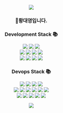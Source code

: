 <p align="center">
<img src="https://capsule-render.vercel.app/api?&type=waving&color=auto&customColorList=7&height=180&section=header&text=Daeyoung's%20Hub&fontSize=50&animation=fadeIn&fontAlignY=45" />
</p>

<!-- <div align='center'>🌼Java-Spring🌼 백엔드 개발자 황대영입니다.</div>
<br>
<div align='center'> Email : geungan9@gmail.com</div>
<div align='center'> Blog : <a href="https://coding-business.tistory.com">코딩과 비지니스</a></div>


<h4 align="center">backend</h4>
<p align="center">
  <img wide="25" height="25" src="https://github.com/dae0hwang/Ignorant_English_Service/assets/103154389/aa9f01bd-45d6-47f7-ba9d-8ee843e952d1">
  <img wide="35" height="35" src="https://github.com/dae0hwang/Ignorant_English_Service/assets/103154389/f496908b-1a00-4ed0-bcb9-1f52e01c30b9">
</p> -->


<div align='center'>
  
### 🌼황대영입니다.

<!-- <br /> -->

###  Development Stack 📚
<div align=center>
  <img src="https://img.shields.io/badge/springboot-6DB33F?style=for-the-badge&logo=springboot&logoColor=white"> 
  <img src="https://img.shields.io/badge/java-007396?style=for-the-badge&logo=java&logoColor=white"> 
  <img src="https://img.shields.io/badge/spring-6DB33F?style=for-the-badge&logo=spring&logoColor=white"> 
  <br>
  <img src="https://img.shields.io/badge/html5-E34F26?style=for-the-badge&logo=html5&logoColor=white"> 
  <img src="https://img.shields.io/badge/css3-1572B6?style=for-the-badge&logo=css3&logoColor=white"> 
  <img src="https://img.shields.io/badge/javascript-F7DF1E?style=for-the-badge&logo=javascript&logoColor=white">
  <img src="https://img.shields.io/badge/bootstrap-7952B3?style=for-the-badge&logo=bootstrap&logoColor=white">
  <br>
  <img src="https://img.shields.io/badge/mysql-4479A1?style=for-the-badge&logo=mysql&logoColor=white"> 
  <img src="https://img.shields.io/badge/Redis-DC382D?style=for-the-badge&logo=Redis&logoColor=white"> 
  <img src="https://img.shields.io/badge/jpa-FA6831?style=for-the-badge&logo=jpa&logoColor=white"> 
  <img src="https://img.shields.io/badge/querydsl-139BB4?style=for-the-badge&logo=querydsl&logoColor=white"> 
</div>
  
### Devops Stack 📚
<div align=center>
  <img src="https://img.shields.io/badge/nginx-009639?style=for-the-badge&logo=nginx&logoColor=white"> 
  <img src="https://img.shields.io/badge/apachekafka-231F20?style=for-the-badge&logo=apachekafka&logoColor=white"> 
  <img src="https://img.shields.io/badge/elasticstack-005571?style=for-the-badge&logo=elasticstack&logoColor=white"> 
  <img src="https://img.shields.io/badge/grafana-F46800?style=for-the-badge&logo=grafana&logoColor=white"> 
  <br>
  <img src="https://img.shields.io/badge/amazoneks-FF9900?style=for-the-badge&logo=amazoneks&logoColor=white"> 
  <img src="https://img.shields.io/badge/amazonrds-527FFF?style=for-the-badge&logo=amazonrds&logoColor=white"> 
  <img src="https://img.shields.io/badge/amazonec2-FF9900?style=for-the-badge&logo=amazonec2&logoColor=white"> 
  <img src="https://img.shields.io/badge/opensearch-005EB8?style=for-the-badge&logo=opensearch&logoColor=white"> 
  <img src="https://img.shields.io/badge/elasticcache-764ABC?style=for-the-badge&logo=elasticcache&logoColor=white"> 
  <img src="https://img.shields.io/badge/amazonsqs-FF4F8B?style=for-the-badge&logo=amazonsqs&logoColor=white"> 
  <br>
  <img src="https://img.shields.io/badge/Docker-2496ED?style=for-the-badge&logo=Docker&logoColor=white"> 
  <img src="https://img.shields.io/badge/Jenkins-D24939?style=for-the-badge&logo=Jenkins&logoColor=white"> 
  <img src="https://img.shields.io/badge/Helm-0F1689?style=for-the-badge&logo=Helm&logoColor=white"> 
  <img src="https://img.shields.io/badge/Kubernetes-326CE5?style=for-the-badge&logo=Kubernetes&logoColor=white"> 
  <img src="https://img.shields.io/badge/ArgoCD-EF7B4D?style=for-the-badge&logo=ArgoCD&logoColor=white"> 
</div>
  
  
<p align="center">
<img src="https://capsule-render.vercel.app/api?type=waving&color=auto&customColorList=7&height=100&section=footer" />
  </p>
  


  


  



 
 

<!--
**dae0hwang/dae0hwang** is a ✨ _special_ ✨ repository because its `README.md` (this file) appears on your GitHub profile.
Here are some ideas to get you started:
- 🔭 I’m currently working on ...
- 🌱 I’m currently learning ...
- 👯 I’m looking to collaborate on ...
- 🤔 I’m looking for help with ...
- 💬 Ask me about ...
- 📫 How to reach me: ...
- 😄 Pronouns: ...
- ⚡ Fun fact: ...
-->
